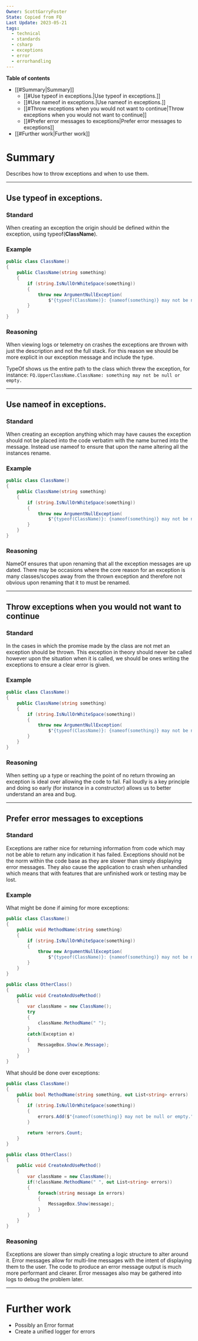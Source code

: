 ```yaml
---
Owner: ScottGarryFoster
State: Copied from FQ
Last Update: 2023-05-21
tags:
  - technical
  - standards
  - csharp
  - exceptions
  - error
  - errorhandling
---
```

**Table of contents**
- [[#Summary|Summary]]
    - [[#Use typeof in exceptions.|Use typeof in exceptions.]]
    - [[#Use nameof in exceptions.|Use nameof in exceptions.]]
    - [[#Throw exceptions when you would not want to continue|Throw exceptions when you would not want to continue]]
    - [[#Prefer error messages to exceptions|Prefer error messages to exceptions]]
- [[#Further work|Further work]]

# Summary
Describes how to throw exceptions and when to use them.

---
## Use typeof in exceptions.
### Standard
When creating an exception the origin should be defined within the exception, using typeof(**ClassName**).

### Example
``` c#
public class ClassName()
{
    public ClassName(string something)
    {
        if (string.IsNullOrWhiteSpace(something))  
        {  
            throw new ArgumentNullException(  
                $"{typeof(ClassName)}: {nameof(something)} may not be null or empty.");  
        }
    }
}
```

### Reasoning
When viewing logs or telemetry on crashes the exceptions are thrown with just the description and not the full stack. For this reason we should be more explicit in our exception message and include the type.

TypeOf shows us the entire path to the class which threw the exception, for instance:
`FQ.UpperClassName.ClassName: something may not be null or empty.`

---
## Use nameof in exceptions.
### Standard
When creating an exception anything which may have causes the exception should not be placed into the code verbatim with the name burned into the message. Instead use nameof to ensure that upon the name altering all the instances rename.

### Example
``` c#
public class ClassName()
{
    public ClassName(string something)
    {
        if (string.IsNullOrWhiteSpace(something))  
        {  
            throw new ArgumentNullException(  
                $"{typeof(ClassName)}: {nameof(something)} may not be null or empty.");  
        }
    }
}
```

### Reasoning
NameOf ensures that upon renaming that all the exception messages are up dated. There may be occasions where the core reason for an exception is many classes/scopes away from the thrown exception and therefore not obvious upon renaming that it to must be renamed.

---
## Throw exceptions when you would not want to continue
### Standard
In the cases in which the promise made by the class are not met an exception should be thrown. This exception in theory should never be called however upon the situation when it is called, we should be ones writing the exceptions to ensure a clear error is given.

### Example
``` c#
public class ClassName()
{
    public ClassName(string something)
    {
        if (string.IsNullOrWhiteSpace(something))  
        {  
            throw new ArgumentNullException(  
                $"{typeof(ClassName)}: {nameof(something)} may not be null or empty.");  
        }
    }
}
```

### Reasoning
When setting up a type or reaching the point of no return throwing an exception is ideal over allowing the code to fail. Fail loudly is a key principle and doing so early (for instance in a constructor) allows us to better understand an area and bug.

---
## Prefer error messages to exceptions
### Standard
Exceptions are rather nice for returning information from code which may not be able to return any indication it has failed. Exceptions should not be the norm within the code base as they are slower than simply displaying error messages. They also cause the application to crash when unhandled which means that with features that are unfinished work or testing may be lost.

### Example
What might be done if aiming for more exceptions:
``` c#
public class ClassName()
{
    public void MethodName(string something)
    {
        if (string.IsNullOrWhiteSpace(something))  
        {  
            throw new ArgumentNullException(  
                $"{typeof(ClassName)}: {nameof(something)} may not be null or empty.");  
        }
    }
}

public class OtherClass()
{
    public void CreateAndUseMethod()
    {
        var className = new ClassName();
        try
        {
            className.MethodName(" ");
        }
        catch(Exception e)
        {
            MessageBox.Show(e.Message);
        }
    }
}
```

What should be done over exceptions:
``` c#
public class ClassName()
{
    public bool MethodName(string something, out List<string> errors)
    {
        if (string.IsNullOrWhiteSpace(something))  
        {  
            errors.Add($"{nameof(something)} may not be null or empty.");
        }

        return !errors.Count;
    }
}

public class OtherClass()
{
    public void CreateAndUseMethod()
    {
        var className = new ClassName();
        if(!className.MethodName(" ", out List<string> errors))
        {
            foreach(string message in errors)
            {
                MessageBox.Show(message);
            }
        }
    }
}
```


### Reasoning
Exceptions are slower than simply creating a logic structure to alter around it. Error messages allow for multi-line messages with the intent of displaying them to the user. The code to produce an error message output is much more performant and clearer. Error messages also may be gathered into logs to debug the problem later.

---
# Further work
* Possibly an Error format
* Create a unified logger for errors
